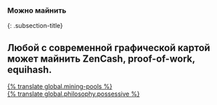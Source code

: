 ### Можно майнить
{: .subsection-title}
## Любой с современной графической картой может майнить ZenCash, proof-of-work, equihash.

<div class="row justify-content-center">
  <div class="col-lg-12 col-xl-6 mb-3">
    <a href="{% tl mining-pools {{site.lang}} %}" class="btn btn-lg btn-block btn-primary">{% translate global.mining-pools %}</a>
  </div>
  <div class="col-lg-12 col-xl-6 mb-3">
    <a href="{% tl philosophy {{site.lang}} %}" class="btn btn-lg btn-block btn-primary">{% translate global.philosophy.possessive %}</a>
  </div>
</div>
